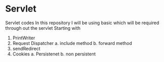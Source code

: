 # Servlet
Servlet codes
In this repository I will be using basic which will be required through out the servlet
Starting with
1. PrintWriter
2. Request Dispatcher
    a. include method
    b. forward method
3. sendRedirect
4. Cookies
    a. Persistenet
    b. non persistent
